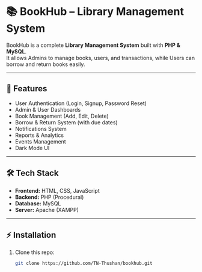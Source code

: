 # 📚 BookHub – Library Management System

BookHub is a complete **Library Management System** built with **PHP & MySQL**.  
It allows Admins to manage books, users, and transactions, while Users can borrow and return books easily.

---

## 🚀 Features
- User Authentication (Login, Signup, Password Reset)
- Admin & User Dashboards
- Book Management (Add, Edit, Delete)
- Borrow & Return System (with due dates)
- Notifications System
- Reports & Analytics
- Events Management
- Dark Mode UI

---

## 🛠️ Tech Stack
- **Frontend:** HTML, CSS, JavaScript
- **Backend:** PHP (Procedural)
- **Database:** MySQL
- **Server:** Apache (XAMPP)

---

## ⚡ Installation
1. Clone this repo:
   ```bash
   git clone https://github.com/TN-Thushan/bookhub.git
